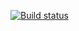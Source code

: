 [![Build status](https://ci.appveyor.com/api/projects/status/bpprmp2oqdsel0yp?svg=true)](https://ci.appveyor.com/project/melezhikova/advanced-2)
